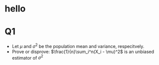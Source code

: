 # hello

# Q1
- Let $\mu$ and $\sigma^2$ be the population mean and variance, respecitvely. 
- Prove or disprove: $\frac{1}{n}\sum_i^n(X_i - \mu)^2$ is an unbiased estimator of $\sigma^2$

